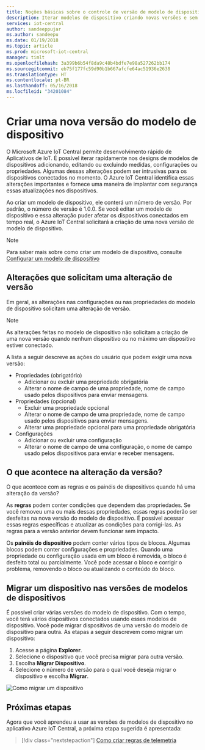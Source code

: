 ```yaml
---
title: Noções básicas sobre o controle de versão de modelo de dispositivo para aplicativos Azure IoT Central | Microsoft Docs
description: Iterar modelos de dispositivo criando novas versões e sem afetar os dispositivos conectados em tempo real
services: iot-central
author: sandeeppujar
ms.author: sandeepu
ms.date: 01/19/2018
ms.topic: article
ms.prod: microsoft-iot-central
manager: timlt
ms.openlocfilehash: 3a399b6b54f8da9c48b4bdfe7e98a527262bb174
ms.sourcegitcommit: eb75f177fc59d90b1b667afcfe64ac51936e2638
ms.translationtype: HT
ms.contentlocale: pt-BR
ms.lasthandoff: 05/16/2018
ms.locfileid: "34201084"
---
```

# <a name="create-a-new-device-template-version"></a>Criar uma nova versão do modelo de dispositivo

O Microsoft Azure IoT Central permite desenvolvimento rápido de Aplicativos de IoT. É possível iterar rapidamente nos designs de modelos de dispositivos adicionando, editando ou excluindo medidas, configurações ou propriedades. Algumas dessas alterações podem ser intrusivas para os dispositivos conectados no momento. O Azure IoT Central identifica essas alterações importantes e fornece uma maneira de implantar com segurança essas atualizações nos dispositivos.

Ao criar um modelo de dispositivo, ele conterá um número de versão. Por padrão, o número de versão é 1.0.0. Se você editar um modelo de dispositivo e essa alteração puder afetar os dispositivos conectados em tempo real, o Azure IoT Central solicitará a criação de uma nova versão de modelo de dispositivo.

> [!NOTE]
> Para saber mais sobre como criar um modelo de dispositivo, consulte [Configurar um modelo de dispositivo](howto-set-up-template.md)

## <a name="changes-that-prompt-a-version-change"></a>Alterações que solicitam uma alteração de versão

Em geral, as alterações nas configurações ou nas propriedades do modelo de dispositivo solicitam uma alteração de versão.

> [!NOTE]
> As alterações feitas no modelo de dispositivo não solicitam a criação de uma nova versão quando nenhum dispositivo ou no máximo um dispositivo estiver conectado.

A lista a seguir descreve as ações do usuário que podem exigir uma nova versão:

* Propriedades (obrigatório)
    * Adicionar ou excluir uma propriedade obrigatória
    * Alterar o nome de campo de uma propriedade, nome de campo usado pelos dispositivos para enviar mensagens.
*  Propriedades (opcional)
    * Excluir uma propriedade opcional
    * Alterar o nome de campo de uma propriedade, nome de campo usado pelos dispositivos para enviar mensagens.
    * Alterar uma propriedade opcional para uma propriedade obrigatória
*  Configurações
    * Adicionar ou excluir uma configuração
    * Alterar o nome de campo de uma configuração, o nome de campo usado pelos dispositivos para enviar e receber mensagens.

## <a name="what-happens-on-version-change"></a>O que acontece na alteração da versão?

O que acontece com as regras e os painéis de dispositivos quando há uma alteração da versão?

As **regras** podem conter condições que dependem das propriedades. Se você removeu uma ou mais dessas propriedades, essas regras poderão ser desfeitas na nova versão do modelo de dispositivo. É possível acessar essas regras específicas e atualizar as condições para corrigi-las. As regras para a versão anterior devem funcionar sem impacto.

Os **painéis do dispositivo** podem conter vários tipos de blocos. Algumas blocos podem conter configurações e propriedades. Quando uma propriedade ou configuração usada em um bloco é removida, o bloco é desfeito total ou parcialmente. Você pode acessar o bloco e corrigir o problema, removendo o bloco ou atualizando o conteúdo do bloco.

## <a name="migrate-a-device-across-device-template-versions"></a>Migrar um dispositivo nas versões de modelos de dispositivos

É possível criar várias versões do modelo de dispositivo. Com o tempo, você terá vários dispositivos conectados usando esses modelos de dispositivo. Você pode migrar dispositivos de uma versão do modelo de dispositivo para outra. As etapas a seguir descrevem como migrar um dispositivo:

1. Acesse a página **Explorer**.
1. Selecione o dispositivo que você precisa migrar para outra versão.
1. Escolha **Migrar Dispositivo**.
1. Selecione o número de versão para o qual você deseja migrar o dispositivo e escolha **Migrar**.

![Como migrar um dispositivo](media\howto-version-devicetemplate\pick-version.png)

## <a name="next-steps"></a>Próximas etapas

Agora que você aprendeu a usar as versões de modelos de dispositivo no aplicativo Azure IoT Central, a próxima etapa sugerida é apresentada:

> [!div class="nextstepaction"]
> [Como criar regras de telemetria](howto-create-telemetry-rules.md)